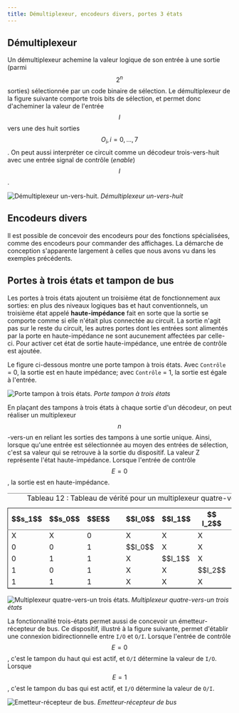 ```yaml
---
title: Démultiplexeur, encodeurs divers, portes 3 états
---
```


## Démultiplexeur

Un démultiplexeur achemine la valeur logique de son entrée à une sortie (parmi
$$2^n$$ sorties) sélectionnée par un code binaire de sélection. Le
démultiplexeur de la figure suivante comporte trois bits de sélection,
et permet donc d'acheminer la valeur de l'entrée $$I$$ vers une des
huit sorties $$O_i, i = 0, \ldots, 7$$. On peut aussi interpréter ce
circuit comme un décodeur trois-vers-huit avec une entrée signal de
contrôle (*enable*) $$I$$.

![Démultiplexeur un-vers-huit.]({{site.baseurl}}/img/demux8.svg "Démultiplexeur un-vers-huit")
*Démultiplexeur un-vers-huit*

## Encodeurs divers

Il est possible de concevoir des encodeurs pour des fonctions
spécialisées, comme des encodeurs pour commander des affichages. La
démarche de conception s'apparente largement à celles que nous avons
vu dans les exemples précédents.


<a id="orgc0927dd"></a>

## Portes à trois états et tampon de bus

Les portes à trois états ajoutent un troisième état de fonctionnement
aux sorties: en plus des niveaux logiques bas et haut conventionnels,
un troisième état appelé **haute-impédance** fait en sorte que la sortie
se comporte comme si elle n'était plus connectée au circuit. La sortie
n'agit pas sur le reste du circuit, les autres portes dont les entrées
sont alimentés par la porte en haute-impédance ne sont aucunement
affectées par celle-ci. Pour activer cet état de sortie
haute-impédance, une entrée de contrôle est ajoutée.

Le figure ci-dessous montre une porte tampon à trois états. Avec
`Contrôle` = 0, la sortie est en haute impédance; avec `Contrôle` = 1,
la sortie est égale à l'entrée. 

![Porte tampon à trois états.]({{site.baseurl}}/img/buf_3s.svg "Porte tampon à trois états")
*Porte tampon à trois états*

En plaçant des tampons à trois états à chaque sortie d'un décodeur, on
peut réaliser un multiplexeur $$n$$-vers-un en reliant les sorties des
tampons à une sortie unique. Ainsi, lorsque qu'une entrée est
sélectionnée au moyen des entrées de sélection, c'est sa valeur qui se
retrouve à la sortie du dispositif. La valeur Z représente l'état
haute-impédance.  Lorsque l'entrée de contrôle $$E = 0$$, la sortie est
en haute-impédance.

<table id="org7c00c7f" border="2" cellspacing="0" cellpadding="6" rules="groups" frame="hsides">
<caption class="t-above"><span class="table-number">Tableau 12 :</span> Tableau de vérité pour un  multiplexeur quatre-vers-un trois états</caption>

<colgroup>
<col  class="org-right" />

<col  class="org-right" />

<col  class="org-right" />

<col  class="org-left" />

<col  class="org-left" />

<col  class="org-left" />

<col  class="org-left" />

<col  class="org-left" />

<col  class="org-left" />

<col  class="org-left" />
</colgroup>
<thead>
<tr>
<th scope="col" class="org-right">$$s_1$$</th>
<th scope="col" class="org-right">$$s_0$$</th>
<th scope="col" class="org-right">$$E$$</th>
<th scope="col" class="org-left">&#xa0;</th>
<th scope="col" class="org-left">$$I_0$$</th>
<th scope="col" class="org-left">$$I_1$$</th>
<th scope="col" class="org-left">$$ I_2$$</th>
<th scope="col" class="org-left">$$ I_3$$</th>
<th scope="col" class="org-left">&#xa0;</th>
<th scope="col" class="org-left">$$Y$$</th>
</tr>
</thead>

<tbody>
<tr>
<td class="org-right">X</td>
<td class="org-right">X</td>
<td class="org-right">0</td>
<td class="org-left">&#xa0;</td>
<td class="org-left">X</td>
<td class="org-left">X</td>
<td class="org-left">X</td>
<td class="org-left">X</td>
<td class="org-left">&#xa0;</td>
<td class="org-left">Z</td>
</tr>


<tr>
<td class="org-right">0</td>
<td class="org-right">0</td>
<td class="org-right">1</td>
<td class="org-left">&#xa0;</td>
<td class="org-left">$$I_0$$</td>
<td class="org-left">X</td>
<td class="org-left">X</td>
<td class="org-left">X</td>
<td class="org-left">&#xa0;</td>
<td class="org-left">$$I_0$$</td>
</tr>


<tr>
<td class="org-right">0</td>
<td class="org-right">1</td>
<td class="org-right">1</td>
<td class="org-left">&#xa0;</td>
<td class="org-left">X</td>
<td class="org-left">$$I_1$$</td>
<td class="org-left">X</td>
<td class="org-left">X</td>
<td class="org-left">&#xa0;</td>
<td class="org-left">$$I_1$$</td>
</tr>


<tr>
<td class="org-right">1</td>
<td class="org-right">0</td>
<td class="org-right">1</td>
<td class="org-left">&#xa0;</td>
<td class="org-left">X</td>
<td class="org-left">X</td>
<td class="org-left">$$I_2$$</td>
<td class="org-left">X</td>
<td class="org-left">&#xa0;</td>
<td class="org-left">$$I_2$$</td>
</tr>


<tr>
<td class="org-right">1</td>
<td class="org-right">1</td>
<td class="org-right">1</td>
<td class="org-left">&#xa0;</td>
<td class="org-left">X</td>
<td class="org-left">X</td>
<td class="org-left">X</td>
<td class="org-left">$$I_3$$</td>
<td class="org-left">&#xa0;</td>
<td class="org-left">$$I_3$$</td>
</tr>
</tbody>
</table>

![Multiplexeur quatre-vers-un trois états.]({{site.baseurl}}/img/mux_4_1_3s.svg "Multiplexeur quatre-vers-un trois états")
*Multiplexeur quatre-vers-un trois états*

La fonctionnalité trois-états permet aussi de concevoir un
émetteur-récepteur de bus. Ce dispositif, illustré à la figure
suivante, permet d'établir une connexion bidirectionnelle entre `I/O`
et `O/I`. Lorsque l'entrée de contrôle $$E = 0 $$, c'est le tampon du
haut qui est actif, et `O/I` détermine la valeur de `I/O`. Lorsque $$E
= 1 $$, c'est le tampon du bas qui est actif, et `I/O` détermine la
valeur de  `O/I`.

![Emetteur-récepteur de bus.]({{site.baseurl}}/img/bus_trans.svg "Emetteur-récepteur de bus")
*Emetteur-récepteur de bus*


